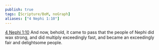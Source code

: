 ```yaml
---
publish: true
tags: [Scripture/BoM, noGraph]
aliases: ["4 Nephi 1:10"]
---
```

[4 Nephi 1:10](https://churchofjesuschrist.org/study/scriptures/bofm/4-ne/1?lang=eng&id=p10#p10) And now, behold, it came to pass that the people of Nephi did wax strong, and did multiply exceedingly fast, and became an exceedingly fair and delightsome people.

